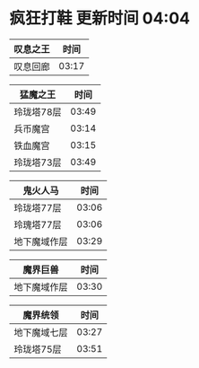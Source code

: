 # 疯狂打鞋 更新时间 04:04

| 叹息之王   | 时间    |
|--------|-------|
| 叹息回廊 | 03:17 |

| 猛魔之王   | 时间    |
|--------|-------|
| 玲珑塔78层 | 03:49 |
| 兵币魔宫 | 03:14 |
| 铁血魔宫 | 03:15 |
| 玲珑塔73层 | 03:49 |

| 鬼火人马   | 时间    |
|--------|-------|
| 玲珑塔77层 | 03:06 |
| 玲瑰塔77层 | 03:06 |
| 地下魔域作层 | 03:29 |

| 魔界巨兽   | 时间    |
|--------|-------|
| 地下魔域作层 | 03:30 |

| 魔界统领   | 时间    |
|--------|-------|
| 地下魔域七层 | 03:27 |
| 玲珑塔75层 | 03:51 |